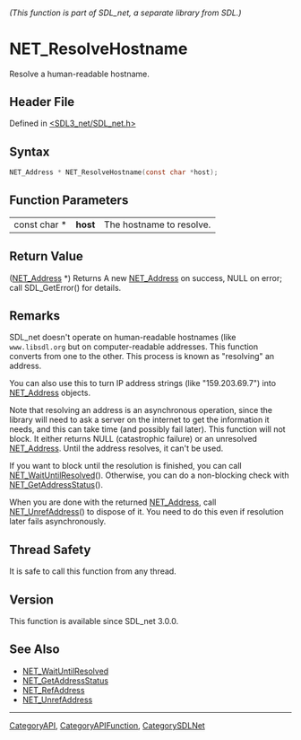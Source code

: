 ###### (This function is part of SDL_net, a separate library from SDL.)
# NET_ResolveHostname

Resolve a human-readable hostname.

## Header File

Defined in [<SDL3_net/SDL_net.h>](https://github.com/libsdl-org/SDL_net/blob/main/include/SDL3_net/SDL_net.h)

## Syntax

```c
NET_Address * NET_ResolveHostname(const char *host);
```

## Function Parameters

|              |          |                          |
| ------------ | -------- | ------------------------ |
| const char * | **host** | The hostname to resolve. |

## Return Value

([NET_Address](NET_Address) *) Returns A new [NET_Address](NET_Address) on
success, NULL on error; call SDL_GetError() for details.

## Remarks

SDL_net doesn't operate on human-readable hostnames (like `www.libsdl.org`
but on computer-readable addresses. This function converts from one to the
other. This process is known as "resolving" an address.

You can also use this to turn IP address strings (like "159.203.69.7") into
[NET_Address](NET_Address) objects.

Note that resolving an address is an asynchronous operation, since the
library will need to ask a server on the internet to get the information it
needs, and this can take time (and possibly fail later). This function will
not block. It either returns NULL (catastrophic failure) or an unresolved
[NET_Address](NET_Address). Until the address resolves, it can't be used.

If you want to block until the resolution is finished, you can call
[NET_WaitUntilResolved](NET_WaitUntilResolved)(). Otherwise, you can do a
non-blocking check with [NET_GetAddressStatus](NET_GetAddressStatus)().

When you are done with the returned [NET_Address](NET_Address), call
[NET_UnrefAddress](NET_UnrefAddress)() to dispose of it. You need to do
this even if resolution later fails asynchronously.

## Thread Safety

It is safe to call this function from any thread.

## Version

This function is available since SDL_net 3.0.0.

## See Also

- [NET_WaitUntilResolved](NET_WaitUntilResolved)
- [NET_GetAddressStatus](NET_GetAddressStatus)
- [NET_RefAddress](NET_RefAddress)
- [NET_UnrefAddress](NET_UnrefAddress)

----
[CategoryAPI](CategoryAPI), [CategoryAPIFunction](CategoryAPIFunction), [CategorySDLNet](CategorySDLNet)

